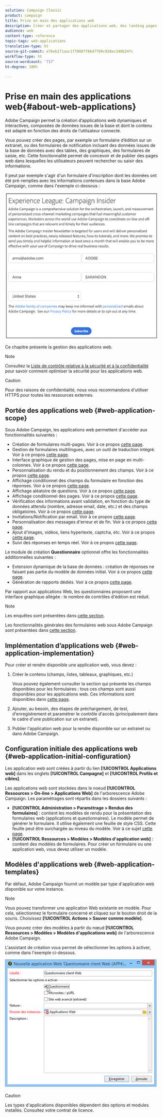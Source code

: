 ```yaml
---
solution: Campaign Classic
product: campaign
title: Prise en main des applications web
description: Créer et partager des applications web, des landing pages et des questionnaires
audience: web
content-type: reference
topic-tags: web-applications
translation-type: ht
source-git-commit: e76eb171aac1f7088ff8647f99c928ec349b24fc
workflow-type: ht
source-wordcount: '717'
ht-degree: 100%

---
```



# Prise en main des applications web{#about-web-applications}

Adobe Campaign permet la création d’applications web dynamiques et interactives, composées de données issues de la base et dont le contenu est adapté en fonction des droits de l’utilisateur connecté.

Vous pouvez créer des pages, par exemple un formulaire d’édition sur un extranet, ou des formulaires de notification incluant des données issues de la base de données avec des tables, des graphiques, des formulaires de saisie, etc. Cette fonctionnalité permet de concevoir et de publier des pages web dans lesquelles les utilisateurs peuvent rechercher ou saisir des informations.

Il peut par exemple s&#39;agir d&#39;un formulaire d&#39;inscription dont les données ont été pré-remplies avec les informations contenues dans la base Adobe Campaign, comme dans l&#39;exemple ci-dessous :

![](assets/webapp_form_sample.png)

Ce chapitre présente la gestion des applications web.

>[!NOTE]
>
>Consultez la [Liste de contrôle relative à la sécurité et à la confidentialité](https://helpx.adobe.com/fr/campaign/kb/acc-security.html) pour savoir comment optimiser la sécurité pour les applications web.

>[!CAUTION]
>
>Pour des raisons de confidentialité, nous vous recommandons d&#39;utiliser HTTPS pour toutes les ressources externes.

## Portée des applications web {#web-application-scope}

Sous Adobe Campaign, les applications web permettent d&#39;accéder aux fonctionnalités suivantes :

* Création de formulaires multi-pages. Voir à ce propos [cette page](../../web/using/about-web-forms.md).
* Gestion de formulaires multilingues, avec un outil de traduction intégré. Voir à ce propos [cette page](../../web/using/translating-a-web-application.md).
* Interface graphique de gestion des pages, mise en page en multi-colonnes. Voir à ce propos [cette page](../../web/using/designing-a-web-application.md).
* Personnalisation du rendu et du positionnement des champs. Voir à ce propos [cette page](../../web/using/editing-content.md#adding-personalization-content).
* Affichage conditionnel des champs du formulaire en fonction des réponses. Voir à ce propos [cette page](../../web/using/form-rendering.md#defining-fields-conditional-display).
* Affichage aléatoire de questions. Voir à ce propos [cette page](../../web/using/building-a-survey.md#adding-questions).
* Affichage conditionnel des pages. Voir à ce propos [cette page](../../web/using/defining-web-forms-page-sequencing.md#conditional-page-display).
* Vérification des informations avant validation, en fonction du type de données attendu (nombre, adresse email, date, etc.) et des champs obligatoires. Voir à ce propos [cette page](../../web/using/form-rendering.md#defining-control-settings).
* Invitations/Notification par email. Voir à ce propos [cette page](../../web/using/publishing-a-web-form.md#delivering-a-form-via-email).
* Personnalisation des messages d&#39;erreur et de fin. Voir à ce propos [cette page](../../web/using/defining-web-forms-properties.md#setting-up-an-error-page).
* Ajout d&#39;images, vidéos, liens hypertexte, captcha, etc. Voir à ce propos [cette page](../../web/using/editing-content.md).
* Suivi des réponses en temps réel. Voir à ce propos [cette page](../../web/using/publish--track-and-use-collected-data.md#response-tracking).

Le module de création **Questionnaire** optionnel offre les fonctionnalités additionnelles suivantes :

* Extension dynamique de la base de données : création de réponses ne faisant pas partie du modèle de données initial. Voir à ce propos [cette page](../../web/using/managing-answers.md#storing-collected-answers).
* Génération de rapports dédiés. Voir à ce propos [cette page](../../web/using/publish--track-and-use-collected-data.md#reports-on-surveys).

Par rapport aux applications Web, les questionnaires proposent une interface graphique allégée : le nombre de contrôles d&#39;édition est réduit.

>[!NOTE]
>
>Les enquêtes sont présentées dans [cette section](../../web/using/about-surveys.md).
>
>Les fonctionnalités générales des formulaires web sous Adobe Campaign sont présentées dans [cette section](../../web/using/about-web-forms.md).

## Implémentation d’applications web {#web-application-implementation}

Pour créer et rendre disponible une application web, vous devez :

1. Créer le contenu (champs, listes, tableaux, graphiques, etc.)

   Vous pouvez également consulter la section qui présente les champs disponibles pour les formulaires : tous ces champs sont aussi disponibles pour les applications web. Ces informations sont disponibles dans [cette page](../../web/using/adding-fields-to-a-web-form.md).

1. Ajouter, au besoin, des étapes de préchargement, de test, d&#39;enregistrement et paramétrer le contrôle d&#39;accès (principalement dans le cadre d&#39;une publication sur un extranet).
1. Publier l&#39;application web pour la rendre disponible sur un extranet ou dans Adobe Campaign.

## Configuration initiale des applications web {#web-application-initial-configuration}

Les application web sont créées à partir du lien **[!UICONTROL Applications web]** dans les onglets **[!UICONTROL Campagne]** et **[!UICONTROL Profils et cibles]**.

Les applications web sont stockées dans le noeud **[!UICONTROL Ressources > On-line > Applications Web]** de l&#39;arborescence Adobe Campaign. Les paramétrages sont répartis dans les dossiers suivants :

* **[!UICONTROL Administration > Paramétrage > Rendus des formulaires]** : contient les modèles de rendu pour la présentation des formulaires web (applications et questionnaires). Le modèle permet de générer le formulaire. Il utilise également une feuille de style CSS. Cette feuille peut être surchargée au niveau du modèle. Voir à ce sujet [cette page](../../web/using/form-rendering.md#selecting-the-form-rendering-template).
* **[!UICONTROL Ressources > Modèles > Modèles d&#39;application web]** : contient des modèles de formulaires. Pour créer un formulaire ou une application web, vous devez utiliser un modèle.

## Modèles d&#39;applications web {#web-application-templates}

Par défaut, Adobe Campaign fournit un modèle par type d&#39;application web disponible sur votre instance.

>[!NOTE]
>
>Vous pouvez transformer une application Web existante en modèle. Pour cela, sélectionnez le formulaire concerné et cliquez sur le bouton droit de la souris. Choisissez **[!UICONTROL Actions > Sauver comme modèle]**.

Vous pouvez créer des modèles à partir du nœud **[!UICONTROL Ressources > Modèles > Modèles d&#39;applications web]** de l&#39;arborescence Adobe Campaign.

L&#39;assistant de création vous permet de sélectionner les options à activer, comme dans l&#39;exemple ci-dessous.

![](assets/webapp_create_template.png)

>[!CAUTION]
>
>Les types d&#39;applications disponibles dépendent des options et modules installés. Consultez votre contrat de licence.

